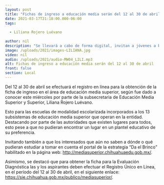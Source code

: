 ```yaml
---
layout: post
title: "Fichas de ingreso a educación media serán del 12 al 30 de abril"
date: 2021-03-17T21:18:00.000-06:00
tags:
  
  - Liliana Rojero Luévano
  
author: nil
description: "Se llevará a cabo de forma digital, invitan a jóvenes a buscar la mejor opción en página Dando el Brinco"
image: /uploads/2021/images-LILIANA.jpg
video: nil
audio: /uploads/2021/audio-MW04_LILI.mp3
alt: Fichas de ingreso a educación media serán del 12 al 30 de abril
front: false
section: Local
---
```


Del 12 al 30 de abril se efectuará el registro en línea para la obtención de la ficha de ingreso en el área de educación media superior, según fue dado a conocer este miércoles por parte de la subsecretaria de Educación Media Superior y Superior, Liliana Rojero Luévano.

Esto para las escuelas de modalidad escolarizada incorporados a los 13 subsistemas de educación media superior que operan en la entidad. Destacando por parte de las autoridades que existen lugares para todos, esto pese a que no pudieran encontrar un lugar en un plantel educativo de su preferencia.

Invitando también a que los interesados que aún no saben a dónde o qué pudieran estudiar a tomar en cuenta el portal de la estrategia “Da el Brinco” habilitado en la página web: http://mediasuperior.chihuahuaedu.gob.mx/.

Asimismo, se destacó que para obtener la ficha para la Evaluación Diagnóstica las y los aspirantes deben efectuar el Registro Único en Línea, en el período del 12 al 30 de abril, en el siguiente enlace: https://sie.chihuahua.gob.mx/publico/mediasuperior/.